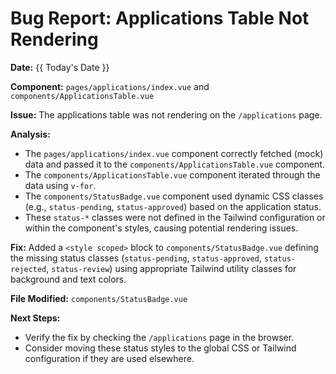 # Bug Report: Applications Table Not Rendering

**Date:** {{ Today's Date }}

**Component:** `pages/applications/index.vue` and `components/ApplicationsTable.vue`

**Issue:**
The applications table was not rendering on the `/applications` page.

**Analysis:**
- The `pages/applications/index.vue` component correctly fetched (mock) data and passed it to the `components/ApplicationsTable.vue` component.
- The `components/ApplicationsTable.vue` component iterated through the data using `v-for`.
- The `components/StatusBadge.vue` component used dynamic CSS classes (e.g., `status-pending`, `status-approved`) based on the application status.
- These `status-*` classes were not defined in the Tailwind configuration or within the component's styles, causing potential rendering issues.

**Fix:**
Added a `<style scoped>` block to `components/StatusBadge.vue` defining the missing status classes (`status-pending`, `status-approved`, `status-rejected`, `status-review`) using appropriate Tailwind utility classes for background and text colors.

**File Modified:** `components/StatusBadge.vue`

**Next Steps:**
- Verify the fix by checking the `/applications` page in the browser.
- Consider moving these status styles to the global CSS or Tailwind configuration if they are used elsewhere. 